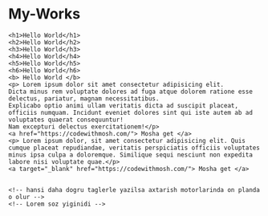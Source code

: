 # My-Works

<!DOCTYPE html>
<html lang="en">
  <head>
    <meta charset="UTF-8">
    <meta name="viewport" content="width=device-width, initial-scale=4.0">
    <link rel="stylesheet" href="src/style.css">
    <title> IT Brains</title>
  </head>
  <body>
    
    <h1>Hello World</h1>
    <h2>Hello World</h2>
    <h3>Hello World</h3>
    <h4>Hello World</h4>
    <h5>Hello World</h5>
    <h6>Hello World</h6>
    <b> Hello World </b>
    <p> Lorem ipsum dolor sit amet consectetur adipisicing elit. 
    Dicta minus rem voluptate dolores ad fuga atque dolorem ratione esse delectus, pariatur, magnam necessitatibus. 
    Explicabo optio animi ullam veritatis dicta ad suscipit placeat, officiis numquam. Incidunt eveniet dolores sint qui iste autem ab ad voluptates quaerat consequuntur!
    Nam excepturi delectus exercitationem!</p>
    <a href="https://codewithmosh.com/"> Mosha get </a>
    <p> Lorem ipsum dolor, sit amet consectetur adipisicing elit. Quis cumque placeat repudiandae, veritatis perspiciatis officiis voluptates minus ipsa culpa a doloremque. Similique sequi nesciunt non expedita labore nisi voluptate quae.</p>
    <a target="_blank" href="https://codewithmosh.com/"> Mosha get </a>
   

    <!-- hansi daha dogru taglerle yazilsa axtarish motorlarinda on planda o olur -->
    <!-- Lorem soz yiginidi -->
  </body>
  <body>

  </body>
</html>
